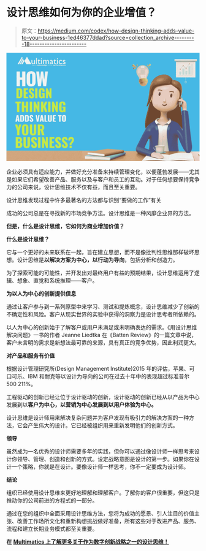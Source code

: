 # 设计思维如何为你的企业增值？

> 原文：<https://medium.com/codex/how-design-thinking-adds-value-to-your-business-1ed46377ddad?source=collection_archive---------18----------------------->

![](img/d023232ec47e859de75a3ce06d81ec8d.png)

企业必须具有适应能力，并做好充分准备来持续管理变化，以便蓬勃发展——尤其是如果它们希望改善产品、服务以及与客户和员工的互动。对于任何想要保持竞争力的公司来说，设计思维技术不仅有益，而且至关重要。

设计思维发现过程中许多最著名的方法都与识别“要做的工作”有关

成功的公司总是在寻找新的市场竞争方法。设计思维是一种风靡企业界的方法。

**但是，什么是设计思维，它如何为商业增加价值？**

**什么是设计思维？**

它与一个更好的未来联系在一起，旨在建立思想，而不是像批判性思维那样破坏思想。设计思维是**以解决方案为中心，以行动为导向**，包括分析和创造力。

为了探索可能的可能性，并开发出对最终用户有益的预期结果，设计思维运用了逻辑、想象、直觉和系统推理——客户。

**为以人为中心的创新提供信息**

通过让客户参与到一系列原型中来学习、测试和提炼概念，设计思维减少了创新的不确定性和风险。客户从现实世界的实验中获得的洞察力是设计思考者所依赖的。

以人为中心的创新始于了解客户或用户未满足或未明确表达的需求。《用设计思维解决问题》一书的作者 Jeanne Liedtka 在《Batten Review》的一篇文章中说，客户未言明的需求是新想法最可靠的来源，具有真正的竞争优势，因此利润更大。

**对产品和服务有价值**

根据设计管理研究所(Design Management Institute)2015 年的评估，苹果、可口可乐、IBM 和耐克等以设计为导向的公司在过去十年中的表现超过标准普尔 500 211%。

工程驱动的创新已经让位于设计驱动的创新，设计驱动的创新已经从以产品为中心发展到以**客户为中心，**以营销为中心发展到**以用户体验为中心。**

设计思维是设计师用来解决复杂问题并为客户发现有吸引力的解决方案的一种方法，它会产生伟大的设计。它已经被组织用来重新发明他们的创新方式。

**领导**

虽然成为一名优秀的设计师需要多年的实践，但你可以通过像设计师一样思考来设计你领导、管理、创造和创新的方式。设定战略意图是设计的第一步。如果你在设计一个策略，你就是在设计。要像设计师一样思考，你不一定要成为设计师。

**结论**

组织已经使用设计思维来更好地理解和理解客户。了解你的客户很重要，但这只是推动你的公司前进的方程式的一部分。

通过在您的组织中全面采用设计思维方法，您将为成功的愿景、引人注目的价值主张、改善工作场所文化和重新构想挑战做好准备，所有这些对于改进产品、服务、流程和建立长期业务模式都至关重要。

**在** [**Multimatics 上了解更多关于作为数字创新战略之一的设计思维！**](https://multimatics.co.id/insight.aspx)